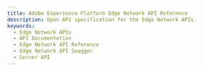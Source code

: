 ```yaml
---
title: Adobe Experience Platform Edge Network API Reference
description: Open API specification for the Edge Network APIs.
keywords:
  - Edge Network APIs
  - API Documentation
  - Edge Network API Reference
  - Edge Network API Swagger
  - Server API
---
```

<!--<RedoclyAPIBlock src="/data-collection-apis/docs/api-reference.yaml"/>-->
